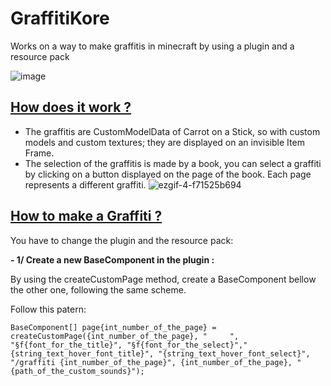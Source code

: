 # GraffitiKore
Works on a way to make graffitis in minecraft by using a plugin and a resource pack

![image](https://github.com/user-attachments/assets/82c99938-5273-433a-8faa-7e726a28f1bb)

## <ins>  How does it work ?</ins>

- The graffitis are CustomModelData of Carrot on a Stick, so with custom models and custom textures; they are displayed on an invisible Item Frame.
- The selection of the graffitis is made by a book, you can select a graffiti by clicking on a button displayed on the page of the book. Each page represents a different graffiti.
![ezgif-4-f71525b694](https://github.com/user-attachments/assets/73f8911b-0635-4e86-9b6e-76c926c5ae95)


## <ins>  How to make a Graffiti ?</ins>

You have to change the plugin and the resource pack:

**- 1/ Create a new BaseComponent in the plugin :**

By using the createCustomPage method, create a BaseComponent bellow the other one, following the same scheme.

Follow this patern:

```BaseComponent[] page{int_number_of_the_page} = createCustomPage({int_number_of_the_page}, "     ", "§f{font_for_the_title}", "§f{font_for_the_select}","{string_text_hover_font_title}", "{string_text_hover_font_select}", "/graffiti {int_number_of_the_page}", {int_number_of_the_page}, "{path_of_the_custom_sounds}");```




